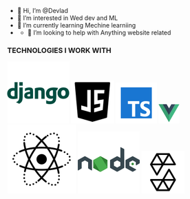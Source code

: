 - 👋 Hi, I’m @Devlad
- 👀 I’m interested in Wed dev and ML
- 🌱 I’m currently learning Mechine learniing
- - 🤔 I’m looking to help with Anything website related
 
 ### TECHNOLOGIES I WORK WITH
 ![django](https://github.com/devla-d/devla-d/blob/main/images/icons8-django-144.png)
 ![Javascript 🚀](https://github.com/devla-d/devla-d/blob/main/images/icons8-javascript-logo.png)
 ![Typescript 🚀](https://github.com/devla-d/devla-d/blob/main/images/typescript.png)
 ![Vue.js 🚀](https://github.com/devla-d/devla-d/blob/main/images/vuejs.png)
 ![React.js 🚀](https://github.com/devla-d/devla-d/blob/main/images/react.png)
 ![Node.js](https://github.com/devla-d/devla-d/blob/main/images/nodejs.png)
![ Solidity 🥇](https://github.com/devla-d/devla-d/blob/main/images/solidity.png)
